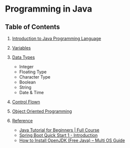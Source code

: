 # Programming in Java

## Table of Contents
1. [Introduction to Java Programming Language]()

2. [Variables](https://github.com/nyangweso-rodgers/Java_Projects/tree/main/Variables)
3. [Data Types](https://github.com/nyangweso-rodgers/Java_Projects/tree/main/Data_Types)
    - Integer
    - Floating Type
    - Character Type
    - Boolean
    - String
    - Date & Time
4. [Control Flown](https://github.com/nyangweso-rodgers/Java_Projects/tree/main/Control_Flow)
5. [Object Oriented Programming](https://github.com/nyangweso-rodgers/Java_Projects/tree/main/Object_Oriented_Programming_in_Java)
6. [Reference]()
    - [Java Tutorial for Beginners | Full Course](https://www.youtube.com/watch?v=8cm1x4bC610)
    - [Spring Boot Quick Start 1 - Introduction](https://www.youtube.com/watch?v=msXL2oDexqw&list=PLqq-6Pq4lTTbx8p2oCgcAQGQyqN8XeA1x)
    - [How to Install OpenJDK (Free Java) – Multi OS Guide](https://www.freecodecamp.org/news/install-openjdk-free-java-multi-os-guide/)